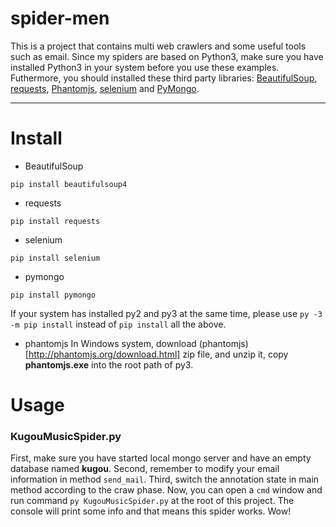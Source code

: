 # spider-men
This is a project that contains multi web crawlers and some useful tools such as email. Since my spiders are based on Python3, make sure you have installed Python3 in your system before you use these examples. Futhermore, you should installed these third party libraries: [BeautifulSoup](https://www.crummy.com/software/BeautifulSoup/bs4/doc/#), [requests](http://docs.python-requests.org/en/master/), [Phantomjs](http://phantomjs.org/), [selenium](http://selenium-python.readthedocs.io/index.html) and [PyMongo](http://api.mongodb.com/python/current/).
*********************
# Install
* BeautifulSoup
```
pip install beautifulsoup4
```
* requests
```
pip install requests
```
* selenium
```
pip install selenium
```
* pymongo
```
pip install pymongo
```
If your system has installed py2 and py3 at the same time, please use `py -3 -m pip install` instead of `pip install` all the above. 
* phantomjs
In Windows system, download (phantomjs)[http://phantomjs.org/download.html] zip file, and unzip it, copy **phantomjs.exe** into the root path of py3.
# Usage
### KugouMusicSpider.py
First, make sure you have started local mongo server and have an empty database named **kugou**. Second, remember to modify your email information in method `send_mail`. Third, switch the annotation state in main method according to the craw phase.
Now, you can open a `cmd` window and run command `py KugouMusicSpider.py` at the root of this project. The console will print some info and that means this spider works. Wow!
